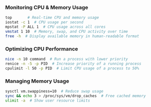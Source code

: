 ### Monitoring CPU & Memory Usage
```bash
top       # Real-time CPU and memory usage
iostat -c 1  # CPU usage per second
mpstat -P ALL 1  # CPU usage across all cores
vmstat 1 10  # Memory, swap, and CPU activity over time
free -h  # Display available memory in human-readable format
```

### Optimizing CPU Performance
```bash
nice -n 10 command  # Run a process with lower priority
renice -n -5 -p PID  # Increase priority of a running process
cpulimit -l 50 -p PID  # Limit CPU usage of a process to 50%
```

### Managing Memory Usage
```bash
sysctl vm.swappiness=10  # Reduce swap usage
sync && echo 3 > /proc/sys/vm/drop_caches  # Free cached memory
ulimit -a  # Show user resource limits
```
